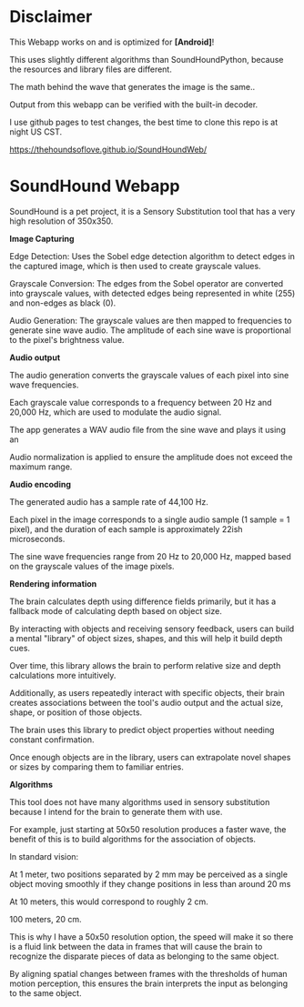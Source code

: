 # Disclaimer
This Webapp works on and is optimized for **[Android]**!

This uses slightly different algorithms than SoundHoundPython, because the resources and library files are different.

The math behind the wave that generates the image is the same..

Output from this webapp can be verified with the built-in decoder.

I use github pages to test changes, the best time to clone this repo is at night US CST.

https://thehoundsoflove.github.io/SoundHoundWeb/

# SoundHound Webapp
SoundHound is a pet project, it is a Sensory Substitution tool that has a very high resolution of 350x350.

**Image Capturing**

Edge Detection: Uses the Sobel edge detection algorithm to detect edges in the captured image, which is then used to create grayscale values.

Grayscale Conversion: The edges from the Sobel operator are converted into grayscale values, with detected edges being represented in white (255) and non-edges as black (0).

Audio Generation: The grayscale values are then mapped to frequencies to generate sine wave audio. The amplitude of each sine wave is proportional to the pixel's brightness value.

**Audio output**

The audio generation converts the grayscale values of each pixel into sine wave frequencies.

Each grayscale value corresponds to a frequency between 20 Hz and 20,000 Hz, which are used to modulate the audio signal.

The app generates a WAV audio file from the sine wave and plays it using an <audio> element.

Audio normalization is applied to ensure the amplitude does not exceed the maximum range.

**Audio encoding**

The generated audio has a sample rate of 44,100 Hz.

Each pixel in the image corresponds to a single audio sample (1 sample = 1 pixel), and the duration of each sample is approximately 22ish microseconds.

The sine wave frequencies range from 20 Hz to 20,000 Hz, mapped based on the grayscale values of the image pixels.

**Rendering information**

The brain calculates depth using difference fields primarily, but it has a fallback mode of calculating depth based on object size.

By interacting with objects and receiving sensory feedback, users can build a mental "library" of object sizes, shapes, and this will help it build depth cues. 

Over time, this library allows the brain to perform relative size and depth calculations more intuitively.

Additionally, as users repeatedly interact with specific objects, their brain creates associations between the tool's audio output and the actual size, shape, or position of those objects.

The brain uses this library to predict object properties without needing constant confirmation.

Once enough objects are in the library, users can extrapolate novel shapes or sizes by comparing them to familiar entries.

**Algorithms**

This tool does not have many algorithms used in sensory substitution because I intend for the brain to generate them with use.

For example, just starting at 50x50 resolution produces a faster wave, the benefit of this is to build algorithms for the association of objects.

In standard vision:

At 1 meter, two positions separated by 2 mm may be perceived as a single object moving smoothly if they change positions in less than around 20 ms

At 10 meters, this would correspond to roughly 2 cm.

100 meters, 20 cm.

This is why I have a 50x50 resolution option, the speed will make it so there is a fluid link between the data in frames that will cause the brain to recognize the disparate pieces of data as belonging to the same object.

By aligning spatial changes between frames with the thresholds of human motion perception, this ensures the brain interprets the input as belonging to the same object.
